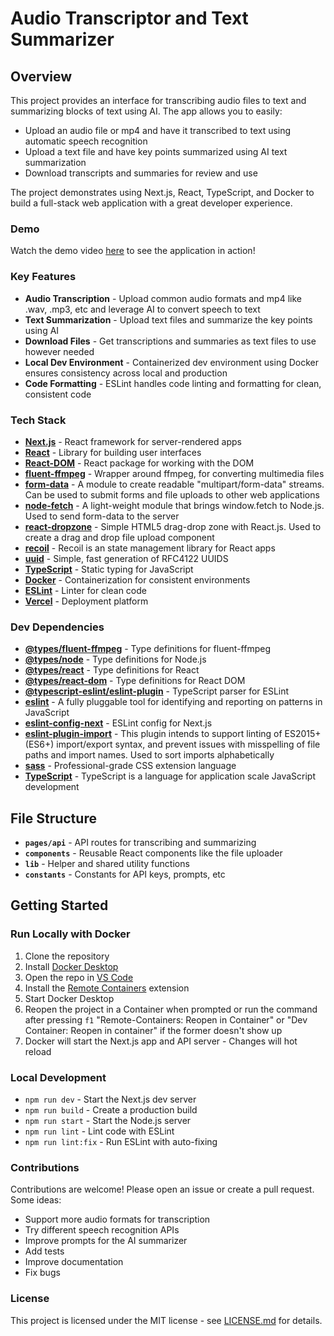 # Audio Transcriptor and Text Summarizer

## Overview

This project provides an interface for transcribing audio files to text and summarizing blocks of text using AI. The app allows you to easily:

- Upload an audio file or mp4 and have it transcribed to text using automatic speech recognition
- Upload a text file and have key points summarized using AI text summarization
- Download transcripts and summaries for review and use  

The project demonstrates using Next.js, React, TypeScript, and Docker to build a full-stack web application with a great developer experience.

### Demo

Watch the demo video [here](https://streamable.com/zee6qw?t=0&src=player-page-share) to see the application in action!

### Key Features

- **Audio Transcription** - Upload common audio formats and mp4 like .wav, .mp3, etc and leverage AI to convert speech to text 
- **Text Summarization** - Upload text files and summarize the key points using AI 
- **Download Files** - Get transcriptions and summaries as text files to use however needed
- **Local Dev Environment** - Containerized dev environment using Docker ensures consistency across local and production
- **Code Formatting** - ESLint handles code linting and formatting for clean, consistent code

### Tech Stack

- **[Next.js](https://nextjs.org/)** - React framework for server-rendered apps
- **[React](https://reactjs.org/)** - Library for building user interfaces  
- **[React-DOM](https://reactjs.org/docs/react-dom.html)** - React package for working with the DOM
- **[fluent-ffmpeg](https://www.npmjs.com/package/fluent-ffmpeg)** - Wrapper around ffmpeg, for converting multimedia files
- **[form-data](https://www.npmjs.com/package/form-data)** - A module to create readable "multipart/form-data" streams. Can be used to submit forms and file uploads to other web applications
- **[node-fetch](https://www.npmjs.com/package/node-fetch)** - A light-weight module that brings window.fetch to Node.js. Used to send form-data to the server
- **[react-dropzone](https://www.npmjs.com/package/react-dropzone)** - Simple HTML5 drag-drop zone with React.js. Used to create a drag and drop file upload component
- **[recoil](https://recoiljs.org/)** - Recoil is an state management library for React apps
- **[uuid](https://www.npmjs.com/package/uuid)** - Simple, fast generation of RFC4122 UUIDS
- **[TypeScript](https://www.typescriptlang.org/)** - Static typing for JavaScript
- **[Docker](https://www.docker.com/)** - Containerization for consistent environments
- **[ESLint](https://eslint.org/)** - Linter for clean code
- **[Vercel](https://vercel.com/)** - Deployment platform

### Dev Dependencies

- **[@types/fluent-ffmpeg](https://www.npmjs.com/package/@types/fluent-ffmpeg)** - Type definitions for fluent-ffmpeg
- **[@types/node](https://www.npmjs.com/package/@types/node)** - Type definitions for Node.js
- **[@types/react](https://www.npmjs.com/package/@types/react)** - Type definitions for React
- **[@types/react-dom](https://www.npmjs.com/package/@types/react-dom)** - Type definitions for React DOM
- **[@typescript-eslint/eslint-plugin](https://www.npmjs.com/package/@typescript-eslint/eslint-plugin)** - TypeScript parser for ESLint
- **[eslint](https://eslint.org/)** - A fully pluggable tool for identifying and reporting on patterns in JavaScript
- **[eslint-config-next](https://www.npmjs.com/package/eslint-config-next)** - ESLint config for Next.js
- **[eslint-plugin-import](https://www.npmjs.com/package/eslint-plugin-import)** - This plugin intends to support linting of ES2015+ (ES6+) import/export syntax, and prevent issues with misspelling of file paths and import names. Used to sort imports alphabetically
- **[sass](https://sass-lang.com/)** - Professional-grade CSS extension language
- **[TypeScript](https://www.typescriptlang.org/)** - TypeScript is a language for application scale JavaScript development

## File Structure

- **`pages/api`** - API routes for transcribing and summarizing
- **`components`** - Reusable React components like the file uploader
- **`lib`** - Helper and shared utility functions 
- **`constants`** - Constants for API keys, prompts, etc

## Getting Started

### Run Locally with Docker

1. Clone the repository
2. Install [Docker Desktop](https://www.docker.com/products/docker-desktop)
3. Open the repo in [VS Code](https://code.visualstudio.com/)
4. Install the [Remote Containers](https://marketplace.visualstudio.com/items?itemName=ms-vscode-remote.remote-containers) extension
5. Start Docker Desktop
6. Reopen the project in a Container when prompted or run the command after pressing `f1` "Remote-Containers: Reopen in Container" or "Dev Container: Reopen in container" if the former doesn't show up
7. Docker will start the Next.js app and API server - Changes will hot reload

### Local Development

- `npm run dev` - Start the Next.js dev server
- `npm run build` - Create a production build
- `npm run start` - Start the Node.js server
- `npm run lint` - Lint code with ESLint
- `npm run lint:fix` - Run ESLint with auto-fixing

### Contributions

Contributions are welcome! Please open an issue or create a pull request. Some ideas:

- Support more audio formats for transcription  
- Try different speech recognition APIs
- Improve prompts for the AI summarizer 
- Add tests
- Improve documentation
- Fix bugs

### License

This project is licensed under the MIT license - see [LICENSE.md](LICENSE.md) for details.